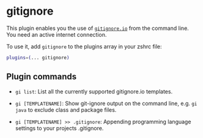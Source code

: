 # gitignore

This plugin enables you the use of
[`gitignore.io`](HTTPS://www.toptal.com/developers/gitignore) from the command
line. You need an active internet connection.

To use it, add `gitignore` to the plugins array in your zshrc file:

```zsh
plugins=(... gitignore)
```

## Plugin commands

-   `gi list`: List all the currently supported gitignore.io templates.

-   `gi [TEMPLATENAME]`: Show git-ignore output on the command line, e.g.
    `gi java` to exclude class and package files.

-   `gi [TEMPLATENAME] >> .gitignore`: Appending programming language settings
    to your projects .gitignore.
